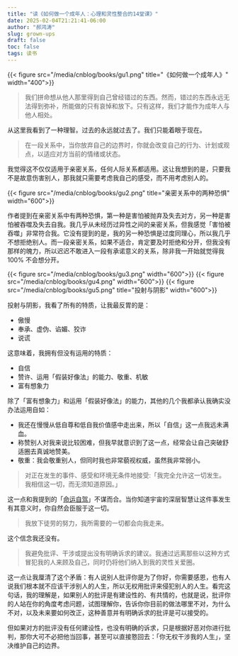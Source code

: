 ```yaml
---
title: "读《如何做一个成年人：心理和灵性整合的14堂课》"
date: 2025-02-04T21:21:41-06:00
author: "郝鸿涛"
slug: grown-ups
draft: false
toc: false
tags: 读书
---
```

{{< figure src="/media/cnblog/books/gu1.png" title="《如何做一个成年人》" width="400">}}

>我们拼命想从他人那里得到自己曾经错过的东西。然而，错过的东西永远无法得到弥补，所能做的只有哀悼和放下。只有这样，我们才能作为成年人与他人相处。

从这里我看到了一种理智。过去的永远就过去了。我们只能着眼于现在。

>在一段关系中，当你放弃自己的边界时，你就会改变自己的行为、计划或观点，以适应对方当前的情绪或状态。

我觉得这不仅仅适用于亲密关系，任何人际关系都适用。这让我想到的是，只要我不是故意伤害别人，那我就只需要考虑我自己的感受，而不用考虑别人的。

{{< figure src="/media/cnblog/books/gu2.png" title="亲密关系中的两种恐惧" width="600">}}

作者提到在亲密关系中有两种恐惧，第一种是害怕被抛弃及失去对方，另一种是害怕被吞噬及失去自我。我几乎从未经历过异性之间的亲密关系，但我感觉「害怕被吞噬」非常符合我。它没有提到的是，我的另一种恐惧是过度同理心，所以我几乎不想拒绝别人。而一段亲密关系，如果不适合，肯定要及时拒绝和分开，但我没有那样的魄力，所以迟迟不敢进入一段有承诺意义的关系，除非我一开始就觉得我 100% 不会想分开。

{{< figure src="/media/cnblog/books/gu3.png" width="600">}}
{{< figure src="/media/cnblog/books/gu4.png" width="600">}}
{{< figure src="/media/cnblog/books/gu5.png" title="投射与阴影" width="600">}}

投射与阴影，我看了所有的特质，让我最反胃的是：

- 傲慢
- 奉承、虚伪、谄媚、狡诈
- 说谎

这意味着，我拥有但没有运用的特质：

- 自信
- 赞许、运用「假装好像法」的能力、敬重、机敏
- 富有想象力

除了「富有想象力」和运用「假装好像法」的能力，其他的几个我都承认我确实没办法运用自如：

- 我还在慢慢从低自尊和低自我价值感中走出来，所以「自信」这一点我远未满血。
- 称赞别人对我来说比较困难，但我早就意识到了这一点，经常会让自己突破舒适圈去真诚地赞美。
- 敬重：我会敬重别人，但同时我也非常藐视权威，虽然我非常弱小。

>对正在发生的事件、感受和环境无条件地接受:「我完全允许这一切发生。我相信这一切，而无须知道原因。」

这一点和我提到的「[命运自驾](/cn/2025/02/03/destiny-autopilot/)」不谋而合。当你知道宇宙的深层智慧让这件事发生有其意义时，你自然会臣服于这一切。

>我放下徒劳的努力，我所需要的一切都会向我走来。

这个信念我还没有。

>我避免批评、干涉或提出没有明确诉求的建议。我通过远离那些以这种方式冒犯我的人来顾及自己，同时仍将他们纳入到我的灵性关爱圈。

这一点让我厘清了这个矛盾：有人说别人批评你是为了你好，你需要感恩，也有人说我们根本就不应该干涉别人的人生，所以无权用批评来侵犯别人的人生。看完这句话，我的理解是，如果别人的批评是有建设性的、有共情的，也就是说，批评你的人站在你的角度考虑问题，试图理解你，告诉你你目前的做法哪里不对，为什么不对，以及未来要如何改正，这种善意并有明确诉求的批评是可以接受的。

但如果对方的批评没有任何建设性，也没有明确的诉求，只是根据好恶对你进行批判，那你大可不必把他当回事，甚至可以直接憝回去：「你无权干涉我的人生」，坚决维护自己的边界。
